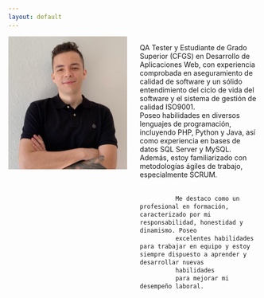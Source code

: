 ```yaml
---
layout: default
--- 
```


<div style="display:grid;grid-template-columns: repeat(2, 1fr);gap:5%">
<div>
<img src="./images/profile.jpeg" >
</div>
<div>
<p>QA Tester y Estudiante de Grado Superior (CFGS) en Desarrollo de Aplicaciones Web, con experiencia comprobada
              en
              aseguramiento de calidad de software y un sólido entendimiento del ciclo de vida del software y el sistema de
              gestión de calidad ISO9001.<br> Poseo habilidades en diversos lenguajes de programación, incluyendo PHP, Python y
              Java,
              así como experiencia en bases de datos SQL Server y MySQL.<br> Además, estoy familiarizado con metodologías ágiles
              de
              trabajo, especialmente SCRUM.<br><br>
      
              Me destaco como un profesional en formación, caracterizado por mi responsabilidad, honestidad y dinamismo. Poseo
              excelentes habilidades para trabajar en equipo y estoy siempre dispuesto a aprender y desarrollar nuevas
              habilidades
              para mejorar mi desempeño laboral.
</p>
</div>
</div>

